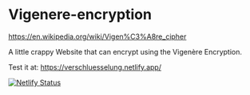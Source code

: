 # Vigenere-encryption
https://en.wikipedia.org/wiki/Vigen%C3%A8re_cipher

A little crappy Website that can encrypt using the Vigenère Encryption.

Test it at: https://verschluesselung.netlify.app/

[![Netlify Status](https://api.netlify.com/api/v1/badges/d42508b9-9003-4d40-ae26-25bb8b76f4d3/deploy-status)](https://app.netlify.com/sites/verschluesselung/deploys)
